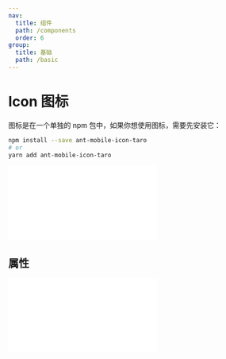 ```yaml
---
nav:
  title: 组件
  path: /components
  order: 6
group:
  title: 基础
  path: /basic
---
```


# Icon 图标

图标是在一个单独的 npm 包中，如果你想使用图标，需要先安装它：

```bash
npm install --save ant-mobile-icon-taro
# or
yarn add ant-mobile-icon-taro
```

<embed src="../../../../ant-mobile-icon-taro/README.md#L19-L84"></embed>

<code src="@ui/Icon"></code>

## 属性

<embed src="../../../../ant-mobile-icon-taro/README.md#L87-L93"></embed>
